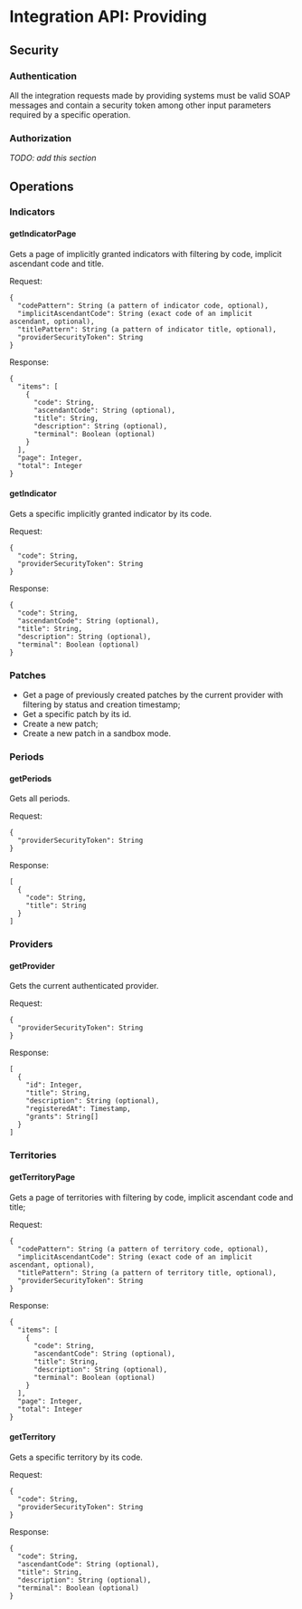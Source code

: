 # Integration API: Providing

## Security

### Authentication
All the integration requests made by providing systems must be valid SOAP messages and contain a security token among other input parameters required by a specific operation.

### Authorization
*TODO: add this section*


## Operations

### Indicators

#### getIndicatorPage
Gets a page of implicitly granted indicators with filtering by code, implicit ascendant code and title.

Request:
```
{
  "codePattern": String (a pattern of indicator code, optional),
  "implicitAscendantCode": String (exact code of an implicit ascendant, optional),
  "titlePattern": String (a pattern of indicator title, optional),
  "providerSecurityToken": String
}
```

Response:
```
{
  "items": [
    {
      "code": String,
      "ascendantCode": String (optional),
      "title": String,
      "description": String (optional),
      "terminal": Boolean (optional)
    }
  ],
  "page": Integer,
  "total": Integer
}
```

#### getIndicator
Gets a specific implicitly granted indicator by its code.

Request:
```
{
  "code": String,
  "providerSecurityToken": String
}
```

Response:
```
{
  "code": String,
  "ascendantCode": String (optional),
  "title": String,
  "description": String (optional),
  "terminal": Boolean (optional)
}
```


### Patches

* Get a page of previously created patches by the current provider with filtering by status and creation timestamp;
* Get a specific patch by its id.
* Create a new patch;
* Create a new patch in a sandbox mode.


### Periods

#### getPeriods
Gets all periods.

Request:
```
{
  "providerSecurityToken": String
}
```

Response:
```
[
  {
    "code": String,
    "title": String
  }
]
```


### Providers

#### getProvider
Gets the current authenticated provider.

Request:
```
{
  "providerSecurityToken": String
}
```

Response:
```
[
  {
    "id": Integer,
    "title": String,
    "description": String (optional),
    "registeredAt": Timestamp,
    "grants": String[]
  }
]
```


### Territories

#### getTerritoryPage
Gets a page of territories with filtering by code, implicit ascendant code and title;

Request:
```
{
  "codePattern": String (a pattern of territory code, optional),
  "implicitAscendantCode": String (exact code of an implicit ascendant, optional),
  "titlePattern": String (a pattern of territory title, optional),
  "providerSecurityToken": String
}
```

Response:
```
{
  "items": [
    {
      "code": String,
      "ascendantCode": String (optional),
      "title": String,
      "description": String (optional),
      "terminal": Boolean (optional)
    }
  ],
  "page": Integer,
  "total": Integer
}
```

#### getTerritory
Gets a specific territory by its code.

Request:
```
{
  "code": String,
  "providerSecurityToken": String
}
```

Response:
```
{
  "code": String,
  "ascendantCode": String (optional),
  "title": String,
  "description": String (optional),
  "terminal": Boolean (optional)
}
```
